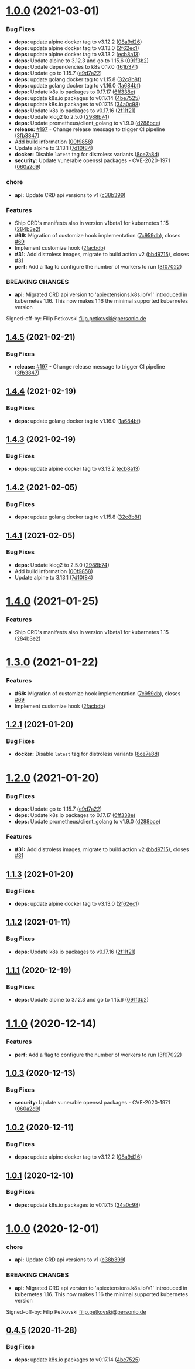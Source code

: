 # [1.0.0](https://github.com/grzesuav/metacontroller/compare/v0.4.3...v1.0.0) (2021-03-01)


### Bug Fixes

* **deps:** update alpine docker tag to v3.12.2 ([08a9d26](https://github.com/grzesuav/metacontroller/commit/08a9d260a6366ba0caa0e747cdb96b99d01be9b2))
* **deps:** update alpine docker tag to v3.13.0 ([2f62ec1](https://github.com/grzesuav/metacontroller/commit/2f62ec1506f21026e31c4947b29bd12ac88dafaa))
* **deps:** update alpine docker tag to v3.13.2 ([ecb8a13](https://github.com/grzesuav/metacontroller/commit/ecb8a1312163aa6bc889f77b24990711521283a5))
* **deps:** Update alpine to 3.12.3 and go to 1.15.6 ([091f3b2](https://github.com/grzesuav/metacontroller/commit/091f3b2231ac3c6b481dd159183739fdcc31e7b3))
* **deps:** Update dependencies to k8s 0.17.0 ([f61b37f](https://github.com/grzesuav/metacontroller/commit/f61b37f5137a53d528cb498065e0885ae71f9008))
* **deps:** Update go to 1.15.7 ([e9d7a22](https://github.com/grzesuav/metacontroller/commit/e9d7a2211c3be833fa8216724fe7ba16715c1985))
* **deps:** update golang docker tag to v1.15.8 ([32c8b8f](https://github.com/grzesuav/metacontroller/commit/32c8b8f03afd9501c08b0063f43a9045a36d019a))
* **deps:** update golang docker tag to v1.16.0 ([1a684bf](https://github.com/grzesuav/metacontroller/commit/1a684bf9db79e0efac8e3f7e849bf87357d39ccd))
* **deps:** Update k8s.io packages to 0.17.17 ([6ff338e](https://github.com/grzesuav/metacontroller/commit/6ff338ec8c96ccf8a46456b07b5bbb86ed6e33b6))
* **deps:** update k8s.io packages to v0.17.14 ([4be7525](https://github.com/grzesuav/metacontroller/commit/4be75251892b4fca3db91ba767865303991f5064))
* **deps:** update k8s.io packages to v0.17.15 ([34a0c98](https://github.com/grzesuav/metacontroller/commit/34a0c98c03d4940c8abd18c85ddbcb6f876ea837))
* **deps:** Update k8s.io packages to v0.17.16 ([2f11f21](https://github.com/grzesuav/metacontroller/commit/2f11f21b8faca344ff6a2ed041adfe3e238d49bd))
* **deps:** Update klog2 to 2.5.0 ([2988b74](https://github.com/grzesuav/metacontroller/commit/2988b74142f7f378da9fa70e1e5b5421abc56494))
* **deps:** Update prometheus/client_golang to v1.9.0 ([d288bce](https://github.com/grzesuav/metacontroller/commit/d288bceaed5f17073044caf85a3af52213513479))
* **release:** [#197](https://github.com/grzesuav/metacontroller/issues/197) - Change release message to trigger CI pipeline ([3fb3847](https://github.com/grzesuav/metacontroller/commit/3fb384787ebcf68ac3c777bdc9b9de4d4f0d60aa))
* Add build information ([00f9858](https://github.com/grzesuav/metacontroller/commit/00f9858b5013962b6c9737011c012c6e26ea1d6c))
* Update alpine to 3.13.1 ([7d10f84](https://github.com/grzesuav/metacontroller/commit/7d10f84609d51ce46a40eeedd3b0bb94e9b8edcd))
* **docker:** Disable `latest` tag for distroless variants ([8ce7a8d](https://github.com/grzesuav/metacontroller/commit/8ce7a8d9ada65358e9f371f30db0e25374a3a35c))
* **security:** Update vunerable openssl packages -  CVE-2020-1971 ([060a2d9](https://github.com/grzesuav/metacontroller/commit/060a2d9b178936e7ed535310525bbf6e68ac77dd))


### chore

* **api:** Update CRD api versions to v1 ([c38b399](https://github.com/grzesuav/metacontroller/commit/c38b39944b04fa88185786c4d3ecd8d2dd951753))


### Features

* Ship CRD's manifests also in version v1beta1 for kubernetes 1.15 ([284b3e2](https://github.com/grzesuav/metacontroller/commit/284b3e222bad1a54ceedc8efc4e1b4d308c82d63))
* **#69:** Migration of customize hook implementation ([7c959db](https://github.com/grzesuav/metacontroller/commit/7c959db081eab9f69340fcb23b46f7e5791c0321)), closes [#69](https://github.com/grzesuav/metacontroller/issues/69)
* Implement customize hook ([2facbdb](https://github.com/grzesuav/metacontroller/commit/2facbdbaa4f775670d5aab2959e41bd2dfc9e92e))
* **#31:** Add distroless images, migrate to build action v2 ([bbd9715](https://github.com/grzesuav/metacontroller/commit/bbd9715b08968fa146082480ddcac52c0bb67d74)), closes [#31](https://github.com/grzesuav/metacontroller/issues/31)
* **perf:** Add a flag to configure the number of workers to run ([3f07022](https://github.com/grzesuav/metacontroller/commit/3f070229327b735a532d114b06175d6f46d30e82))


### BREAKING CHANGES

* **api:** Migrated CRD api version to 'apiextensions.k8s.io/v1' introduced in kubernetes 1.16. This now makes 1.16 the minimal supported kubernetes version

Signed-off-by: Filip Petkovski <filip.petkovski@personio.de>

## [1.4.5](https://github.com/metacontroller/metacontroller/compare/v1.4.4...v1.4.5) (2021-02-21)


### Bug Fixes

* **release:** [#197](https://github.com/metacontroller/metacontroller/issues/197) - Change release message to trigger CI pipeline ([3fb3847](https://github.com/metacontroller/metacontroller/commit/3fb384787ebcf68ac3c777bdc9b9de4d4f0d60aa))

## [1.4.4](https://github.com/metacontroller/metacontroller/compare/v1.4.3...v1.4.4) (2021-02-19)


### Bug Fixes

* **deps:** update golang docker tag to v1.16.0 ([1a684bf](https://github.com/metacontroller/metacontroller/commit/1a684bf9db79e0efac8e3f7e849bf87357d39ccd))

## [1.4.3](https://github.com/metacontroller/metacontroller/compare/v1.4.2...v1.4.3) (2021-02-19)


### Bug Fixes

* **deps:** update alpine docker tag to v3.13.2 ([ecb8a13](https://github.com/metacontroller/metacontroller/commit/ecb8a1312163aa6bc889f77b24990711521283a5))

## [1.4.2](https://github.com/metacontroller/metacontroller/compare/v1.4.1...v1.4.2) (2021-02-05)


### Bug Fixes

* **deps:** update golang docker tag to v1.15.8 ([32c8b8f](https://github.com/metacontroller/metacontroller/commit/32c8b8f03afd9501c08b0063f43a9045a36d019a))

## [1.4.1](https://github.com/metacontroller/metacontroller/compare/v1.4.0...v1.4.1) (2021-02-05)


### Bug Fixes

* **deps:** Update klog2 to 2.5.0 ([2988b74](https://github.com/metacontroller/metacontroller/commit/2988b74142f7f378da9fa70e1e5b5421abc56494))
* Add build information ([00f9858](https://github.com/metacontroller/metacontroller/commit/00f9858b5013962b6c9737011c012c6e26ea1d6c))
* Update alpine to 3.13.1 ([7d10f84](https://github.com/metacontroller/metacontroller/commit/7d10f84609d51ce46a40eeedd3b0bb94e9b8edcd))

# [1.4.0](https://github.com/metacontroller/metacontroller/compare/v1.3.0...v1.4.0) (2021-01-25)


### Features

* Ship CRD's manifests also in version v1beta1 for kubernetes 1.15 ([284b3e2](https://github.com/metacontroller/metacontroller/commit/284b3e222bad1a54ceedc8efc4e1b4d308c82d63))

# [1.3.0](https://github.com/metacontroller/metacontroller/compare/v1.2.1...v1.3.0) (2021-01-22)


### Features

* **#69:** Migration of customize hook implementation ([7c959db](https://github.com/metacontroller/metacontroller/commit/7c959db081eab9f69340fcb23b46f7e5791c0321)), closes [#69](https://github.com/metacontroller/metacontroller/issues/69)
* Implement customize hook ([2facbdb](https://github.com/metacontroller/metacontroller/commit/2facbdbaa4f775670d5aab2959e41bd2dfc9e92e))

## [1.2.1](https://github.com/metacontroller/metacontroller/compare/v1.2.0...v1.2.1) (2021-01-20)


### Bug Fixes

* **docker:** Disable `latest` tag for distroless variants ([8ce7a8d](https://github.com/metacontroller/metacontroller/commit/8ce7a8d9ada65358e9f371f30db0e25374a3a35c))

# [1.2.0](https://github.com/metacontroller/metacontroller/compare/v1.1.3...v1.2.0) (2021-01-20)


### Bug Fixes

* **deps:** Update go to 1.15.7 ([e9d7a22](https://github.com/metacontroller/metacontroller/commit/e9d7a2211c3be833fa8216724fe7ba16715c1985))
* **deps:** Update k8s.io packages to 0.17.17 ([6ff338e](https://github.com/metacontroller/metacontroller/commit/6ff338ec8c96ccf8a46456b07b5bbb86ed6e33b6))
* **deps:** Update prometheus/client_golang to v1.9.0 ([d288bce](https://github.com/metacontroller/metacontroller/commit/d288bceaed5f17073044caf85a3af52213513479))


### Features

* **#31:** Add distroless images, migrate to build action v2 ([bbd9715](https://github.com/metacontroller/metacontroller/commit/bbd9715b08968fa146082480ddcac52c0bb67d74)), closes [#31](https://github.com/metacontroller/metacontroller/issues/31)

## [1.1.3](https://github.com/metacontroller/metacontroller/compare/v1.1.2...v1.1.3) (2021-01-20)


### Bug Fixes

* **deps:** update alpine docker tag to v3.13.0 ([2f62ec1](https://github.com/metacontroller/metacontroller/commit/2f62ec1506f21026e31c4947b29bd12ac88dafaa))

## [1.1.2](https://github.com/metacontroller/metacontroller/compare/v1.1.1...v1.1.2) (2021-01-11)


### Bug Fixes

* **deps:** Update k8s.io packages to v0.17.16 ([2f11f21](https://github.com/metacontroller/metacontroller/commit/2f11f21b8faca344ff6a2ed041adfe3e238d49bd))

## [1.1.1](https://github.com/metacontroller/metacontroller/compare/v1.1.0...v1.1.1) (2020-12-19)


### Bug Fixes

* **deps:** Update alpine to 3.12.3 and go to 1.15.6 ([091f3b2](https://github.com/metacontroller/metacontroller/commit/091f3b2231ac3c6b481dd159183739fdcc31e7b3))

# [1.1.0](https://github.com/metacontroller/metacontroller/compare/v1.0.3...v1.1.0) (2020-12-14)


### Features

* **perf:** Add a flag to configure the number of workers to run ([3f07022](https://github.com/metacontroller/metacontroller/commit/3f070229327b735a532d114b06175d6f46d30e82))

## [1.0.3](https://github.com/metacontroller/metacontroller/compare/v1.0.2...v1.0.3) (2020-12-13)


### Bug Fixes

* **security:** Update vunerable openssl packages -  CVE-2020-1971 ([060a2d9](https://github.com/metacontroller/metacontroller/commit/060a2d9b178936e7ed535310525bbf6e68ac77dd))

## [1.0.2](https://github.com/metacontroller/metacontroller/compare/v1.0.1...v1.0.2) (2020-12-11)


### Bug Fixes

* **deps:** update alpine docker tag to v3.12.2 ([08a9d26](https://github.com/metacontroller/metacontroller/commit/08a9d260a6366ba0caa0e747cdb96b99d01be9b2))

## [1.0.1](https://github.com/metacontroller/metacontroller/compare/v1.0.0...v1.0.1) (2020-12-10)


### Bug Fixes

* **deps:** update k8s.io packages to v0.17.15 ([34a0c98](https://github.com/metacontroller/metacontroller/commit/34a0c98c03d4940c8abd18c85ddbcb6f876ea837))

# [1.0.0](https://github.com/metacontroller/metacontroller/compare/v0.4.5...v1.0.0) (2020-12-01)


### chore

* **api:** Update CRD api versions to v1 ([c38b399](https://github.com/metacontroller/metacontroller/commit/c38b39944b04fa88185786c4d3ecd8d2dd951753))


### BREAKING CHANGES

* **api:** Migrated CRD api version to 'apiextensions.k8s.io/v1' introduced in kubernetes 1.16. This now makes 1.16 the minimal supported kubernetes version

Signed-off-by: Filip Petkovski <filip.petkovski@personio.de>

## [0.4.5](https://github.com/metacontroller/metacontroller/compare/v0.4.4...v0.4.5) (2020-11-28)


### Bug Fixes

* **deps:** update k8s.io packages to v0.17.14 ([4be7525](https://github.com/metacontroller/metacontroller/commit/4be75251892b4fca3db91ba767865303991f5064))
